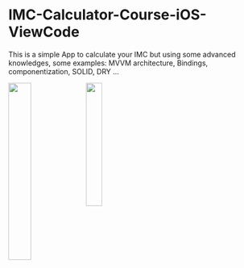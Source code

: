 # IMC-Calculator-Course-iOS-ViewCode
This is a simple App to calculate your IMC but using  some advanced knowledges, some examples: MVVM architecture, Bindings, componentization, SOLID, DRY ... 

<a href="#"/>
   <img src="https://github.com/PaoloProdossimoLopes/IMC-Calculator-Course-iOS-ViewCode/blob/main/Captura%20de%20Tela%202021-11-02%20a%CC%80s%2008.46.42.png" align="left"  width="30%"/>
   <img src="https://github.com/PaoloProdossimoLopes/IMC-Calculator-Course-iOS-ViewCode/blob/main/VideoGif.gif" align="center"  width="25%" />
</a>
